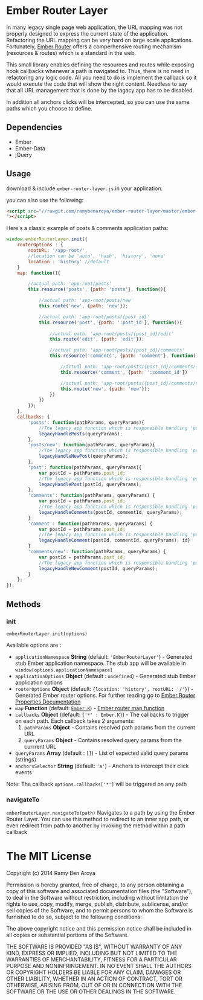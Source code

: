 # Ember Router Layer #

In many legacy single page web application, the URL mapping was not properly designed to express the current state of the application.
Refactoring the URL mapping can be very hard on large scale applications.
Fortunately, [Ember Router](http://emberjs.com/guides/routing/defining-your-routes/ "Ember - Defining your routes") offers a comperhensive routing mechanism (resources & routes) which is a standard in the web.

This small library enables defining the resources and routes while exposing hook callbacks whenever a path is navigated to.
Thus, there is no need in refactoring any logic code. All you need to do is implement the callback so it would execute the code that will show the right content. Needless to say that all URL management that is done by the lagacy app has to be disabled.

In addition all anchors clicks will be intercepted, so you can use the same paths which you choose to define.

## Dependencies ##
- Ember
- Ember-Data
- jQuery

## Usage ##
download & include `ember-router-layer.js` in your application.

you can also use the following:
```html
<script src="//rawgit.com/ramybenaroya/ember-router-layer/master/ember-router-layer.js
"></script>
```
Here's a classic example of posts & comments application paths:
```javascript
window.emberRouterLayer.init({
	routerOptions : {
		rootURL: '/app-root/',
		//location can be 'auto', 'hash', 'history', 'none' 
		location : 'history' //default
	}
	map: function(){

		//actual path: 'app-root/posts'
		this.resource('posts', {path: 'posts'}, function(){

			//actual path: 'app-root/posts/new'
			this.route('new', {path: 'new'});

			//actual path: 'app-root/posts/{post_id}'
			this.resource('post', {path: ':post_id'}, function(){
				
				//actual path: 'app-root/posts/{post_id}/edit'
				this.route('edit', {path: 'edit'});

				//actual path: 'app-root/posts/{post_id}/comments'
				this.resource('comments', {path: 'comment'}, function(){

					//actual path: 'app-root/posts/{post_id}/comments/{comment_id}'
					this.resource('comment', {path: ':comment_id'})

					//actual path: 'app-root/posts/{post_id}/comments/new'
					this.route('new', {path: 'new'});
				})
			})
		});
	},
	callbacks: {
		'posts': function(pathParams, queryParams){
			//The legacy app function which is responsible handling 'posts' path
			legacyHandlePosts(queryParams); 
		},
		'posts/new': function(pathParams, queryParams){
			//The legacy app function which is responsible handling 'posts/new' path
			legacyHandleNewPost(queryParams); 
		},
		'post': function(pathParams, queryParams){
			var postId = pathParams.post_id;
			//The legacy app function which is responsible handling 'posts/{post_id}' path
			legacyHandlePost(postId, queryParams); 
		},
		'comments': function(pathParams, queryParams) {
			var postId = pathParams.post_id;
			//The legacy app function which is responsible handling 'posts/{post_id}/comments' path
			legacyHandleComments(postId, commentId, queryParams);
		}
		'comment': function(pathParams, queryParams) {
			var postId = pathParams.post_id;
			//The legacy app function which is responsible handling 'posts/{post_id}/{comment_id}' path
			legacyHandleComment(postId, commentId, queryParams); id}
		}
		'comments/new': function(pathParams, queryParams) {
			var postId = pathParams.post_id;
			//The legacy app function which is responsible handling 'posts/{post_id}/comments/new' path
			legacyHandleNewComment(postId, queryParams); 
		}
	};
});
```

## Methods ##
### init ###
`emberRouterLayer.init(options)`

Available options are :
+ `applicationNamespace` **String** (default: `'EmberRouterLayer'`) - Generated stub Ember application namespace. The stub app will be available in `window[options.applicationNamespace]` 
+ `applicationOptions` **Object** (default : `undefined`) - Generated stub Ember application options
+ `routerOptions` **Object** (default: `{location: 'history', rootURL: '/'}`) - Generated Ember router options. For further reading go to [Ember Router Properties Documentation](http://emberjs.com/api/classes/Ember.Router.html, "Ember Router")
+ `map` **Function** (default: [`Ember.K`](https://github.com/emberjs/ember.js/blob/3b60016c2b6b38646d954014d10f74fcfe1a3d54/packages/ember-metal/lib/core.js#L101)) - [Ember router map function](http://emberjs.com/guides/routing/defining-your-routes/ "Ember - Defining your routes") 
+ `callbacks` **Object** (default: `{'*' : Ember.K}`) - The callbacks to trigger on each path. Each callback takes 2 arguments:
	1. `pathParams` **Object** - Contains resolved path params from the current URL
	2. `queryParams` **Object** - Contains resolved query params from the currrent URL
+ `queryParams` **Array** (default : `[]`) - List of expected valid query params (strings)
+ `anchorsSelector` **String** (default: `'a'`) - Anchors to intercept their click events

Note: The callback `options.callbacks['*']` will be triggered on any path

### navigateTo ###
`emberRouterLayer.navigateTo(path)`
Navigates to a path by using the Ember Router Layer. You can use this method to redirect to an inner app path, or even redirect from path to another by invoking the method within a path callback

The MIT License
===============

Copyright (c) 2014 Ramy Ben Aroya

Permission is hereby granted, free of charge, to any person obtaining a copy
of this software and associated documentation files (the "Software"), to deal
in the Software without restriction, including without limitation the rights
to use, copy, modify, merge, publish, distribute, sublicense, and/or sell
copies of the Software, and to permit persons to whom the Software is
furnished to do so, subject to the following conditions:

The above copyright notice and this permission notice shall be included in
all copies or substantial portions of the Software.

THE SOFTWARE IS PROVIDED "AS IS", WITHOUT WARRANTY OF ANY KIND, EXPRESS OR
IMPLIED, INCLUDING BUT NOT LIMITED TO THE WARRANTIES OF MERCHANTABILITY,
FITNESS FOR A PARTICULAR PURPOSE AND NONINFRINGEMENT. IN NO EVENT SHALL THE
AUTHORS OR COPYRIGHT HOLDERS BE LIABLE FOR ANY CLAIM, DAMAGES OR OTHER
LIABILITY, WHETHER IN AN ACTION OF CONTRACT, TORT OR OTHERWISE, ARISING FROM,
OUT OF OR IN CONNECTION WITH THE SOFTWARE OR THE USE OR OTHER DEALINGS IN
THE SOFTWARE.